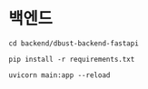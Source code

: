 # 백엔드

`cd backend/dbust-backend-fastapi`

`pip install -r requirements.txt`

`uvicorn main:app --reload`